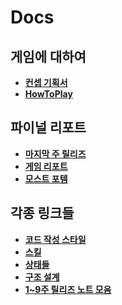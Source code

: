 Docs
====

게임에 대하여
----
* __[컨셉 기획서](https://docs.google.com/document/d/16gD7MowB0o4ZP13gcutiGXxGiiw915KenK5swTuI444/edit)__
* __[HowToPlay](HowToPlay.md)__

파이널 리포트
----
* __[마지막 주 릴리즈](https://github.com/SubwayRocketTeam/game/tree/Release09-Final)__
* __[게임 리포트](FinalReport.md)__
* __[모스트 포템](PostMortem.md)__

각종 링크들
----
* __[코드 작성 스타일](style)__
* __[스킬](skill)__
* __[상태들](attrs)__
* __[구조 설계](arch)__
* __[1~9주 릴리즈 노트 모음](rnote)__
